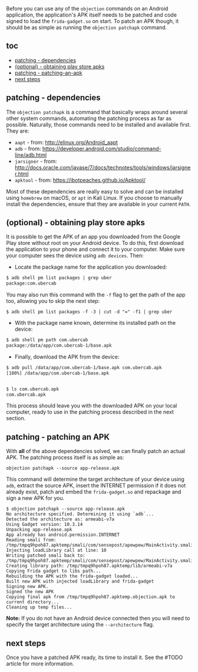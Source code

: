 Before you can use any of the `objection` commands on an Android application, the application's APK itself needs to be patched and code signed to load the `frida-gadget.so` on start. To patch an APK though, it should be as simple as running the `objection patchapk` command.

## toc
* [patching - dependencies](#patching---dependencies)
* [(optional) - obtaining play store apks](#optional---obtaining-play-store-apks)
* [patching - patching-an-apk](#patching---patching-an-apk)
* [next steps](#next-steps)

## patching - dependencies
The `objection patchapk` is a command that basically wraps around several other system commands, automating the patching process as far as possible. Naturally, those commands need to be installed and available first. They are:

* `aapt` - from: http://elinux.org/Android_aapt
* `adb` - from: https://developer.android.com/studio/command-line/adb.html
* `jarsigner` - from: http://docs.oracle.com/javase/7/docs/technotes/tools/windows/jarsigner.html
* `apktool` - from: https://ibotpeaches.github.io/Apktool/

Most of these dependencies are really easy to solve and can be installed using `homebrew` on macOS, or `apt` in Kali Linux. If you choose to manually install the dependencies, ensure that they are available in your current `PATH`.

## (optional) - obtaining play store apks
It is possible to get the APK of an app you downloaded from the Google Play store without root on your Android device. To do this, first download the application to your phone and connect it to your computer. Make sure your computer sees the device using `adb devices`. Then:

- Locate the package name for the application you downloaded:

```txt
$ adb shell pm list packages | grep uber
package:com.ubercab
```

You may also run this command with the `-f` flag to get the path of the app too, allowing you to skip the next step:

```
$ adb shell pm list packages -f -3 | cut -d "=" -f1 | grep uber
```

- With the package name known, determine its installed path on the device:

```txt
$ adb shell pm path com.ubercab         
package:/data/app/com.ubercab-1/base.apk
```

- Finally, download the APK from the device:

```txt
$ adb pull /data/app/com.ubercab-1/base.apk com.ubercab.apk
[100%] /data/app/com.ubercab-1/base.apk


$ ls com.ubercab.apk 
com.ubercab.apk
```

This process should leave you with the downloaded APK on your local computer, ready to use in the patching process described in the next section.

## patching - patching an APK
With **all** of the above dependencies solved, we can finally patch an actual APK. The patching process itself is as simple as:

```
objection patchapk --source app-release.apk
```

This command will determine the target architecture of your device using `adb`, extract the source APK, insert the INTERNET permission if it does not already exist, patch and embed the `frida-gadget.so` and repackage and sign a new APK for you.

```
$ objection patchapk --source app-release.apk               
No architecture specified. Determining it using `adb`...
Detected the architecture as: armeabi-v7a
Using Gadget version: 10.3.14
Unpacking app-release.apk
App already has android.permission.INTERNET
Reading smali from: /tmp/tmpq9hpoh87.apktemp/smali/com/sensepost/apewpew/MainActivity.smali
Injecting loadLibrary call at line: 10
Writing patched smali back to: /tmp/tmpq9hpoh87.apktemp/smali/com/sensepost/apewpew/MainActivity.smali
Creating library path: /tmp/tmpq9hpoh87.apktemp/lib/armeabi-v7a
Copying Frida gadget to libs path...
Rebuilding the APK with the frida-gadget loaded...
Built new APK with injected loadLibrary and frida-gadget
Signing new APK.
Signed the new APK
Copying final apk from /tmp/tmpq9hpoh87.apktemp.objection.apk to current directory...
Cleaning up temp files...

```

**Note:** If you do not have an Android device connected then you will need to specify the target architecture using the `--architecture` flag.

## next steps
Once you have a patched APK ready, its time to install it. See the #TODO article for more information.